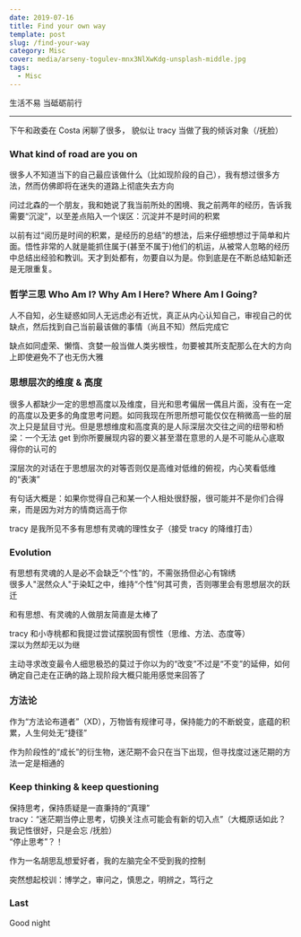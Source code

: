 ```yaml
---
date: 2019-07-16
title: Find your own way
template: post
slug: /find-your-way
category: Misc
cover: media/arseny-togulev-mnx3NlXwKdg-unsplash-middle.jpg
tags:
  - Misc
---
```


生活不易 当砥砺前行

---

下午和政委在 Costa 闲聊了很多， 貌似让 tracy 当做了我的倾诉对象（/抚脸）<br />

### What kind of road are you on

很多人不知道当下的自己最应该做什么（比如现阶段的自己），我有想过很多方法，然而仿佛即将在迷失的道路上彻底失去方向<br />

问过北森的一个朋友，我和她说了我当前所处的困境、我之前两年的经历，告诉我需要“沉淀”，以至差点陷入一个误区：沉淀并不是时间的积累<br />

以前有过“阅历是时间的积累，是经历的总结”的想法，后来仔细想想过于简单和片面。悟性非常的人就是能抓住属于(甚至不属于)他们的机运，从被常人忽略的经历中总结出经验和教训。天才到处都有，勿要自以为是。你到底是在不断总结知新还是无限重复。<br />

### 哲学三思 Who Am I? Why Am I Here? Where Am I Going?

人不自知，必生疑惑如同人无远虑必有近忧，真正从内心认知自己，审视自己的优缺点，然后找到自己当前最该做的事情（尚且不知）然后完成它<br />

缺点如同虚荣、懒惰、贪婪一般当做人类劣根性，勿要被其所支配那么在大的方向上即使避免不了也无伤大雅<br />

### 思想层次的维度 & 高度

很多人都缺少一定的思想高度以及维度，目光和思考偏居一偶且片面，没有在一定的高度以及更多的角度思考问题。如同我现在所思所想可能仅仅在稍微高一些的层次上只是鼠目寸光。但是思想维度和高度真的是人际深层次交往之间的纽带和桥梁：一个无法 get 到你所要展现内容的要义甚至潜在意思的人是不可能从心底取得你的认可的<br />

深层次的对话在于思想层次的对等否则仅是高维对低维的俯视，内心笑看低维的“表演”<br />

有句话大概是：如果你觉得自己和某一个人相处很舒服，很可能并不是你们合得来，而是因为对方的情商远高于你<br />

tracy 是我所见不多有思想有灵魂的理性女子（接受 tracy 的降维打击）<br />

### Evolution

有思想有灵魂的人是必不会缺乏“个性”的，不需张扬但必心有锦绣<br />
很多人"泯然众人"于染缸之中，维持“个性”何其可贵，否则哪里会有思想层次的跃迁<br />

和有思想、有灵魂的人做朋友简直是太棒了<br />

tracy 和小寺桃都和我提过尝试摆脱固有惯性（思维、方法、态度等）<br />
深以为然却无以为继<br />

主动寻求改变最令人细思极恐的莫过于你以为的“改变”不过是“不变”的延伸，如何确定自己走在正确的路上现阶段大概只能用感觉来回答了<br />

### 方法论

作为“方法论布道者”（XD），万物皆有规律可寻，保持能力的不断蜕变，底蕴的积累，人生何处无“捷径”<br />

作为阶段性的“成长”的衍生物，迷茫期不会只在当下出现，但寻找度过迷茫期的方法一定是相通的<br />

### Keep thinking & keep questioning

保持思考，保持质疑是一直秉持的“真理”<br />
tracy：“迷茫期当停止思考，切换关注点可能会有新的切入点”（大概原话如此？我记性很好，只是会忘 /抚脸）<br />
“停止思考”？！<br />

作为一名胡思乱想爱好者，我的左脑完全不受到我的控制<br />

突然想起校训：博学之，审问之，慎思之，明辨之，笃行之<br />

### Last

Good night
